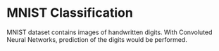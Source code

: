 # MNIST Classification
MNIST dataset contains images of handwritten digits. With Convoluted Neural Networks, prediction of the digits would be performed. 

